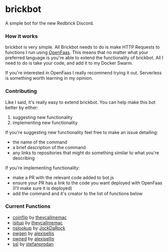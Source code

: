 # brickbot

A simple bot for the new Redbrick Discord.

### How it works

brickbot is very simple. All Brickbot needs to do is make HTTP Requests to functions I run using [OpenFaas](https://github.com/openfaas/faas). This means that no matter what your preferred language is you're able to extend the functionality of brickbot. All I need to do is take your code, and add it to my Docker Swarm.

If you're interested in OpenFaas I really recommend trying it out. Serverless is something worth learning in my opinion.


### Contributing

Like I said, it's really easy to extend brickbot. You can help make this bot better by either:

1. suggesting new functionality
2. implementing new functionality

If you're suggesting new functionality feel free to make an issue detailing:
- the name of the command
- a brief description of the command
- any links to repositories that might do something similar to what you're describing

If you're implementing functionality:
- make a PR with the relevant code added to bot.js
- ensure your PR has a link to the code you want deployed with OpenFaas (I'll make sure it is deployed)
- add the command and it's creator to the list of functions below

### Current Functions

- [coinflip](https://gist.github.com/theycallmemac/f66b0afeca215df97869dd28612bea74) by [theycallmemac](https://github.com/theycallmemac/)
- [isitup](https://github.com/theycallmemac/isitup) by [theycallmemac](https://github.com/theycallmemac/)
- [nslookup](https://github.com/JockDaRock/nslookup_faas) by [JockDaRock](https://github.com/JockDaRock)
- [pwgen](https://github.com/openfaas/faas/tree/master/sample-functions/pwgen) by [alexisellis](https://github.com/alexellis)
- [pwned](https://github.com/openfaas/faas/tree/master/sample-functions/haveibeenpwned) by [alexisellis](https://github.com/alexellis)
- [ssl](https://github.com/stefanprodan/openfaas-certinfo) by [stefanprodan](https://github.com/stefanprodan)
